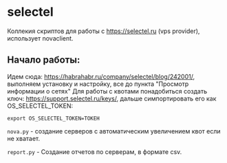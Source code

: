 # selectel

Коллекия скриптов для работы с https://selectel.ru (vps provider), использует novaclient. 

## Начало работы:
Идем сюда: https://habrahabr.ru/company/selectel/blog/242001/, выполняем установку и настройку, все до пункта "Просмотр информации о сетях"
Для работы с квотами понадобиться создать ключ: https://support.selectel.ru/keys/, дальше симпортировать его как OS_SELECTEL_TOKEN:

`
export OS_SELECTEL_TOKEN=ТОКЕН
`

`nova.py` - создание серверов с автоматическим увеличением квот если не хватает.

`report.py` - Создание отчетов по серверам, в формате csv.
